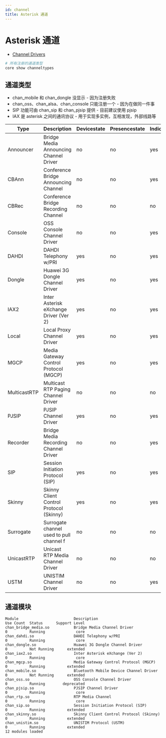 ```yaml
---
id: channel
title: Asterisk 通道
---
```


# Asterisk 通道

- [Channel Drivers](https://wiki.asterisk.org/wiki/display/AST/Channel+Drivers)

```bash
# 所有注册的通道类型
core show channeltypes
```

## 通道类型

- chan_mobile 和 chan_dongle 没显示 - 因为注册失败
- chan_oss、chan_alsa、chan_console 只能注册一个 - 因为在做同一件事
- SIP 功能可由 chan_sip 和 chan_pjsip 提供 - 目前建议使用 pjsip
- IAX 是 asterisk 之间的通讯协议 - 用于实现多实例，互相发现，外部线路等

| Type         | Description                              | Devicestate | Presencestate | Indications | Transfer |
| ------------ | ---------------------------------------- | ----------- | ------------- | ----------- | -------- |
| Announcer    | Bridge Media Announcing Channel Driver   | no          | no            | yes         | no       |
| CBAnn        | Conference Bridge Announcing Channel     | no          | no            | yes         | no       |
| CBRec        | Conference Bridge Recording Channel      | no          | no            | no          | no       |
| Console      | OSS Console Channel Driver               | no          | no            | yes         | no       |
| DAHDI        | DAHDI Telephony w/PRI                    | yes         | no            | yes         | no       |
| Dongle       | Huawei 3G Dongle Channel Driver          | yes         | no            | yes         | no       |
| IAX2         | Inter Asterisk eXchange Driver (Ver 2)   | yes         | no            | yes         | yes      |
| Local        | Local Proxy Channel Driver               | yes         | no            | yes         | no       |
| MGCP         | Media Gateway Control Protocol (MGCP)    | yes         | no            | yes         | no       |
| MulticastRTP | Multicast RTP Paging Channel Driver      | no          | no            | no          | no       |
| PJSIP        | PJSIP Channel Driver                     | yes         | no            | yes         | yes      |
| Recorder     | Bridge Media Recording Channel Driver    | no          | no            | yes         | no       |
| SIP          | Session Initiation Protocol (SIP)        | yes         | no            | yes         | yes      |
| Skinny       | Skinny Client Control Protocol (Skinny)  | yes         | no            | yes         | no       |
| Surrogate    | Surrogate channel used to pull channel f | no          | no            | no          | no       |
| UnicastRTP   | Unicast RTP Media Channel Driver         | no          | no            | no          | no       |
| USTM         | UNISTIM Channel Driver                   | no          | no            | yes         | no       |

## 通道模块

```
Module                         Description                              Use Count  Status      Support Level
chan_bridge_media.so           Bridge Media Channel Driver              0          Running              core
chan_dahdi.so                  DAHDI Telephony w/PRI                    0          Running              core
chan_dongle.so                 Huawei 3G Dongle Channel Driver          0          Not Running      extended
chan_iax2.so                   Inter Asterisk eXchange (Ver 2)          0          Running              core
chan_mgcp.so                   Media Gateway Control Protocol (MGCP)    0          Running          extended
chan_mobile.so                 Bluetooth Mobile Device Channel Driver   0          Not Running      extended
chan_oss.so                    OSS Console Channel Driver               0          Running        deprecated
chan_pjsip.so                  PJSIP Channel Driver                     0          Running              core
chan_rtp.so                    RTP Media Channel                        0          Running              core
chan_sip.so                    Session Initiation Protocol (SIP)        0          Running          extended
chan_skinny.so                 Skinny Client Control Protocol (Skinny)  0          Running          extended
chan_unistim.so                UNISTIM Protocol (USTM)                  0          Running          extended
12 modules loaded
```
